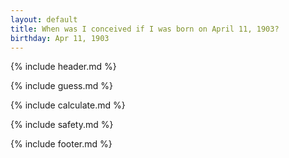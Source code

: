 ```yaml
---
layout: default
title: When was I conceived if I was born on April 11, 1903?
birthday: Apr 11, 1903
---
```


{% include header.md %}

{% include guess.md %}

{% include calculate.md %}

{% include safety.md %}

{% include footer.md %}



